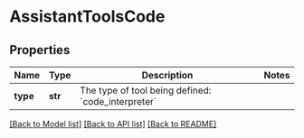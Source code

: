 # AssistantToolsCode

## Properties
Name | Type | Description | Notes
------------ | ------------- | ------------- | -------------
**type** | **str** | The type of tool being defined: &#x60;code_interpreter&#x60; | 

[[Back to Model list]](../README.md#documentation-for-models) [[Back to API list]](../README.md#documentation-for-api-endpoints) [[Back to README]](../README.md)

